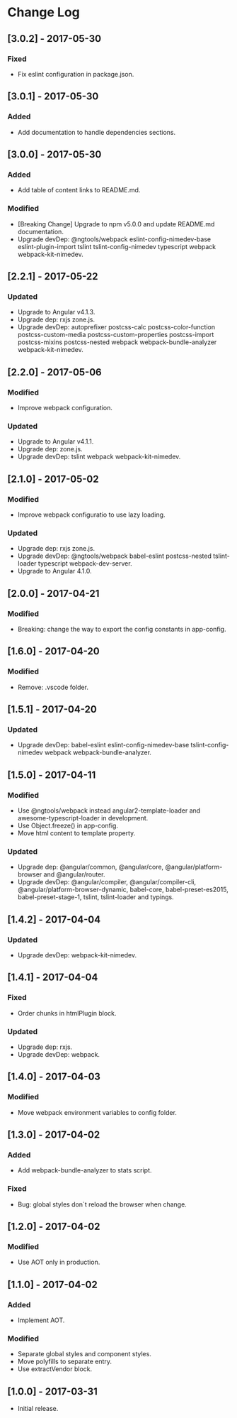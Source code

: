 # Change Log

## [3.0.2] - 2017-05-30

### Fixed
- Fix eslint configuration in package.json.


## [3.0.1] - 2017-05-30

### Added
- Add documentation to handle dependencies sections.


## [3.0.0] - 2017-05-30

### Added
- Add table of content links to README.md.

### Modified
- [Breaking Change] Upgrade to npm v5.0.0 and update README.md documentation.
- Upgrade devDep: @ngtools/webpack eslint-config-nimedev-base eslint-plugin-import tslint tslint-config-nimedev typescript webpack webpack-kit-nimedev.

## [2.2.1] - 2017-05-22

### Updated
- Upgrade to Angular v4.1.3.
- Upgrade dep: rxjs zone.js.
- Upgrade devDep: autoprefixer postcss-calc postcss-color-function postcss-custom-media postcss-custom-properties postcss-import postcss-mixins postcss-nested webpack webpack-bundle-analyzer webpack-kit-nimedev.


## [2.2.0] - 2017-05-06

### Modified
- Improve webpack configuration.

### Updated
- Upgrade to Angular v4.1.1.
- Upgrade dep: zone.js.
- Upgrade devDep: tslint webpack webpack-kit-nimedev.


## [2.1.0] - 2017-05-02

### Modified
- Improve webpack configuratio to use lazy loading.

### Updated
- Upgrade dep: rxjs zone.js.
- Upgrade devDep: @ngtools/webpack babel-eslint postcss-nested tslint-loader typescript webpack-dev-server.
- Upgrade to Angular 4.1.0.


## [2.0.0] - 2017-04-21

### Modified
- Breaking: change the way to export the config constants in app-config.


## [1.6.0] - 2017-04-20

### Modified
- Remove: .vscode folder.


## [1.5.1] - 2017-04-20

### Updated
- Upgrade devDep: babel-eslint eslint-config-nimedev-base tslint-config-nimedev webpack webpack-bundle-analyzer.


## [1.5.0] - 2017-04-11

### Modified
- Use @ngtools/webpack instead angular2-template-loader and awesome-typescript-loader in development.
- Use Object.freeze() in app-config.
- Move html content to template property.

### Updated
- Upgrade dep: @angular/common, @angular/core, @angular/platform-browser and @angular/router.
- Upgrade devDep: @angular/compiler, @angular/compiler-cli, @angular/platform-browser-dynamic, babel-core, babel-preset-es2015, babel-preset-stage-1, tslint, tslint-loader and typings.


## [1.4.2] - 2017-04-04

### Updated
- Upgrade devDep: webpack-kit-nimedev.


## [1.4.1] - 2017-04-04

### Fixed
- Order chunks in htmlPlugin block.

### Updated
- Upgrade dep: rxjs.
- Upgrade devDep: webpack.


## [1.4.0] - 2017-04-03

### Modified
- Move webpack environment variables to config folder.


## [1.3.0] - 2017-04-02

### Added
- Add webpack-bundle-analyzer to stats script.

### Fixed
- Bug: global styles don`t reload the browser when change.


## [1.2.0] - 2017-04-02

### Modified
- Use AOT only in production.


## [1.1.0] - 2017-04-02

### Added
- Implement AOT.

### Modified
- Separate global styles and component styles.
- Move polyfills to separate entry.
- Use extractVendor block.


## [1.0.0] - 2017-03-31

* Initial release.
